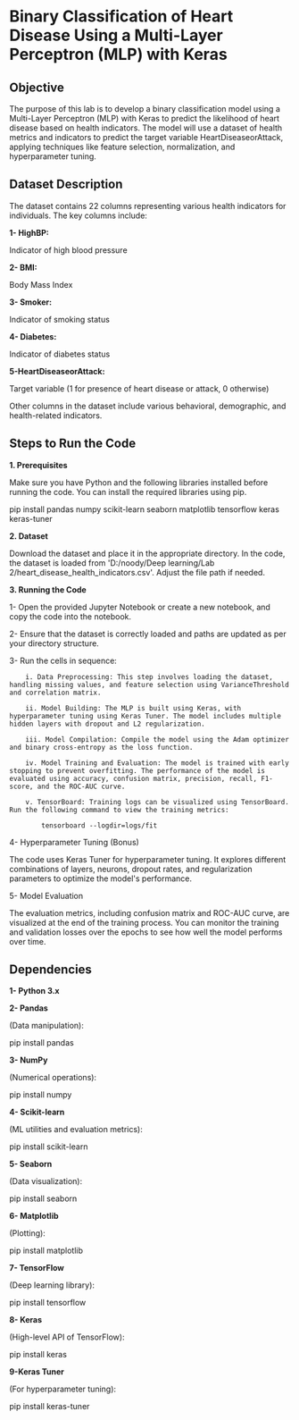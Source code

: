 # Binary Classification of Heart Disease Using a Multi-Layer Perceptron (MLP) with Keras
## Objective

The purpose of this lab is to develop a binary classification model using a Multi-Layer Perceptron (MLP) with Keras to predict the likelihood of heart disease based on health indicators. The model will use a dataset of health metrics and indicators to predict the target variable HeartDiseaseorAttack, applying techniques like feature selection, normalization, and hyperparameter tuning.
## Dataset Description

The dataset contains 22 columns representing various health indicators for individuals. The key columns include:

**1- HighBP:** 

Indicator of high blood pressure

**2- BMI:** 

Body Mass Index

**3- Smoker:** 

Indicator of smoking status

**4- Diabetes:** 

Indicator of diabetes status

**5-HeartDiseaseorAttack:** 

Target variable (1 for presence of heart disease or attack, 0 otherwise)

Other columns in the dataset include various behavioral, demographic, and health-related indicators.
## Steps to Run the Code
**1. Prerequisites**

Make sure you have Python and the following libraries installed before running the code. You can install the required libraries using pip.

pip install pandas numpy scikit-learn seaborn matplotlib tensorflow keras keras-tuner

**2. Dataset**

Download the dataset and place it in the appropriate directory. In the code, the dataset is loaded from 'D:/noody/Deep learning/Lab 2/heart_disease_health_indicators.csv'. Adjust the file path if needed.

**3. Running the Code**

1- Open the provided Jupyter Notebook or create a new notebook, and copy the code into the notebook.

2- Ensure that the dataset is correctly loaded and paths are updated as per your directory structure.

3- Run the cells in sequence:

        i. Data Preprocessing: This step involves loading the dataset, handling missing values, and feature selection using VarianceThreshold and correlation matrix.
        
        ii. Model Building: The MLP is built using Keras, with hyperparameter tuning using Keras Tuner. The model includes multiple hidden layers with dropout and L2 regularization.
        
        iii. Model Compilation: Compile the model using the Adam optimizer and binary cross-entropy as the loss function.
        
        iv. Model Training and Evaluation: The model is trained with early stopping to prevent overfitting. The performance of the model is evaluated using accuracy, confusion matrix, precision, recall, F1-score, and the ROC-AUC curve.

        v. TensorBoard: Training logs can be visualized using TensorBoard. Run the following command to view the training metrics:

            tensorboard --logdir=logs/fit

4- Hyperparameter Tuning (Bonus)

The code uses Keras Tuner for hyperparameter tuning. It explores different combinations of layers, neurons, dropout rates, and regularization parameters to optimize the model's performance.

5- Model Evaluation

The evaluation metrics, including confusion matrix and ROC-AUC curve, are visualized at the end of the training process. You can monitor the training and validation losses over the epochs to see how well the model performs over time.

## Dependencies

**1- Python 3.x**

**2- Pandas**

(Data manipulation): 

pip install pandas

**3- NumPy**
 
(Numerical operations): 

pip install numpy

**4- Scikit-learn**

(ML utilities and evaluation metrics): 

pip install scikit-learn

**5- Seaborn**

(Data visualization): 

pip install seaborn

**6- Matplotlib** 

(Plotting): 

pip install matplotlib

**7- TensorFlow**

(Deep learning library): 

pip install tensorflow

**8- Keras** 

(High-level API of TensorFlow): 

pip install keras

**9-Keras Tuner** 

(For hyperparameter tuning): 

pip install keras-tuner